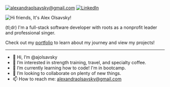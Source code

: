 <a href="mailto:alexandraolsavsky@gmail.com">![alexandraolsavsky@gmail.com](https://img.shields.io/badge/Gmail-D14836?style=for-the-badge&logo=gmail&logoColor=white)</a>
<a href="https://linkedin.com/in/alexandraolsavsky">![LinkedIn](https://img.shields.io/badge/LinkedIn-0077B5?style=for-the-badge&logo=linkedin&logoColor=white)</a>


![Hi friends, It's Alex Olsavsky!](https://tinytriumphs-upload.s3.us-east-2.amazonaws.com/uploads/hi-friends-banner.gif)

(tl;dr) I'm a full-stack software developer with roots as a nonprofit leader and professional singer.

Check out my <a href="https://ajolsavsky.github.io/react-portfolio/">portfolio</a> to learn about my journey and view my projects!

---

- 👋 Hi, I’m @ajolsavsky
- 👀 I’m interested in strength training, travel, and specialty coffee.
- 🌱 I’m currently learning how to code! I'm in bootcamp.
- 💞️ I’m looking to collaborate on plenty of new things.
- 📫 How to reach me: alexandraolsavsky@gmail.com

<!---
ajolsavsky/ajolsavsky is a ✨ special ✨ repository because its `README.md` (this file) appears on your GitHub profile.
You can click the Preview link to take a look at your changes.
--->
